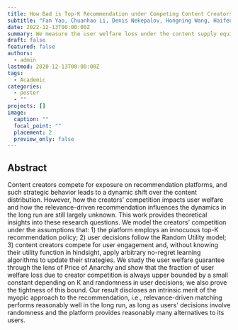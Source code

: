```yaml
---
title: How Bad is Top-K Recommendation under Competing Content Creators?
subtitle: "Fan Yao, Chuanhao Li, Denis Nekepalov, Hongning Wang, Haifeng Xu"
date: 2022-12-13T00:00:00Z
summary: We measure the user welfare loss under the content supply equilibria induced by relevance-driven recommender systems.
draft: false
featured: false
authors:
  - admin
lastmod: 2020-12-13T00:00:00Z
tags:
  - Academic
categories:
  - poster
  - ""
projects: []
image:
  caption: ""
  focal_point: ""
  placement: 2
  preview_only: false
---
```






## Abstract

Content creators compete for exposure on recommendation platforms, and such strategic behavior leads to a dynamic shift over the content distribution. However, how the creators' competition impacts user welfare and how the relevance-driven recommendation influences the dynamics in the long run are still largely unknown. This work provides theoretical insights into these research questions. We model the creators' competition under the assumptions that: 1) the platform employs an innocuous top-K recommendation policy; 2) user decisions follow the Random Utility model; 3) content creators compete for user engagement and, without knowing their utility function in hindsight, apply arbitrary no-regret learning algorithms to update their strategies. We study the user welfare guarantee through the lens of Price of Anarchy and show that the fraction of user welfare loss due to creator competition is always upper bounded by a small constant depending on K and randomness in user decisions; we also prove the tightness of this bound. Our result discloses an intrinsic merit of the myopic approach to the recommendation, i.e., relevance-driven matching performs reasonably well in the long run, as long as users' decisions involve randomness and the platform provides reasonably many alternatives to its users.



